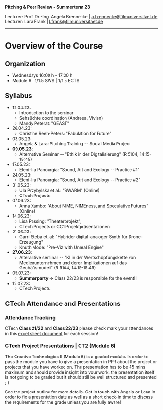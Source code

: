 <!-- ---  
title: Pitching Peer Review
author: Angela Brennecke
affiliation: Film University Babelsberg KONRAD WOLF
date: Summer term 23
---   -->
**Pitching & Peer Review - Summerterm 23**

Lecturer: Prof. Dr.-Ing. Angela Brennecke | a.brennecke@filmuniversitaet.de   
Lecturer: Lara Frank | l.frank@filmuniversitaet.de

---

# Overview of the Course

## Organization 

- Wednesdays 16:00 h - 17:30 h
- Module 6 | 1/1.5 SWS | 1/1.5 ECTS

## Syllabus

- 12.04.23: 
  - Introduction to the seminar
  - Sehsüchte coordination (Andreea, Vivien)
  - Mandy Peterat: "GEÄST"
- 26.04.23: 
  - Christine Reeh-Peters: "Fabulation for Future"
- 03.05.23: 
  - Angela & Lara: Pitching Training -- Social Media Project
- **09.05.23**: 
  - Alternative Seminar -- "Ethik in der Digitalisierung" (R 5104, 14:15-15:45)
- 17.05.23: 
  - Eleni-Ira Panourgia: "Sound, Art and Ecology -- Practice #1"
- 24.05.23: 
  - Eleni-Ira Panourgia: "Sound, Art and Ecology -- Practice #2"
- 31.05.23: 
  - Ula Przybylska et al.: "SWARM" (Online)
  - CTech Projects
- 07.06.23: 
  - Anna Xambo: "About NIME, NIMEness, and Speculative Futures" (Online)
- 14.06.23: 
  - Lisa Passing: "Theaterprojekt", 
  - CTech Projects or CC1 Projektpräsentationen
- 21.06.23: 
  - Garri Steba et. al: "Hybrider digital-analoger Synth für Drone-Erzeugung"
  - Knuth Möde: "Pre-Viz with Unreal Engine"
- **27.06.23**: 
  - Alterantive seminar -- "KI in der Wertschöpfungskette von Medienunternehmen und deren Implikationen auf das Gechäftsmodell" (R 5104, 14:15-15:45)
- 05.07.23: 
  - **Summerparty** => Class 22/23 is responsible for the event!!
- 12.07.23: 
  - CTech Projects


## CTech Attendance and Presentations

### Attendance Tracking
CTech **Class 21/22** and **Class 22/23** please check mark your attendances in this [excel sheet document](https://owncloud.gwdg.de/index.php/apps/onlyoffice/2323643635?filePath=%2FCTechMA%2Fctech_semester_planning%2Fss23%2Fctech_ss23_pr_attendance%2Fctech_ss23_pr_attendance.xlsx) for each session!

### CTech Project Presentations | CT2 (Module 6)

The Creative Technologies II (Module 6) is a graded module. In order to pass the module you have to give a presentation in PPR about the project or projects that you have worked on. The presentation has to be 45 mins maximum and should provide insight into your work, the presentation itself is not going to be graded but it should still be well structured and presented ; )

See the project outline for more details. Get in touch with Angela or Lena in order to fix a presentation date as well as a short check-in time to discuss the requirements for the grade unless you are fully aware!
